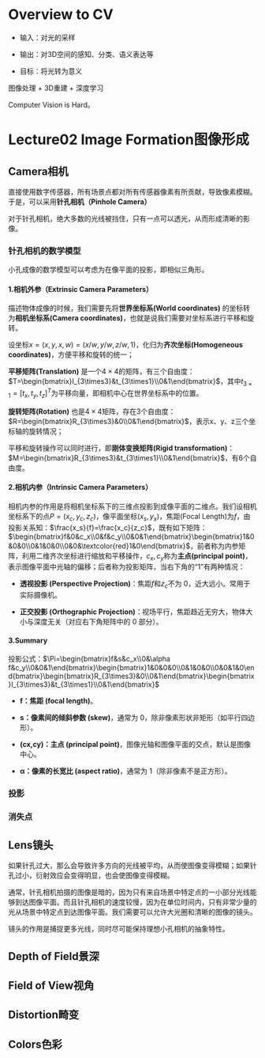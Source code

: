 # Overview to CV

- 输入：对光的采样

- 输出：对3D空间的感知、分类、语义表达等

- 目标：将光转为意义

图像处理 + 3D重建 + 深度学习

Computer Vision is Hard。

# Lecture02 Image Formation图像形成

## Camera相机

直接使用数字传感器，所有场景点都对所有传感器像素有所贡献，导致像素模糊。于是，可以采用**针孔相机（Pinhole Camera）**

对于针孔相机，绝大多数的光线被挡住，只有一点可以透光，从而形成清晰的影像。

### 针孔相机的数学模型

小孔成像的数学模型可以考虑为在像平面的投影，即相似三角形。

#### 1.相机外参（Extrinsic Camera Parameters）

描述物体成像的时候，我们需要先将**世界坐标系(World coordinates)** 的坐标转为**相机坐标系(Camera coordinates)**，也就是说我们需要对坐标系进行平移和旋转。

设坐标$x = (x,y,x,w)=(x/w,y/w,z/w,1)$，化归为**齐次坐标(Homogeneous coordinates)**，方便平移和旋转的统一；

**平移矩阵(Translation)** 是一个$4\times4$的矩阵，有三个自由度：$T=\begin{bmatrix}I_{3\times3}&t_{3\times1}\\0&1\end{bmatrix}$，其中$t_{3\times1}=[t_x,t_y,t_z]^T$为平移向量，即相机中心在世界坐标系中的位置。

**旋转矩阵(Rotation)** 也是$4\times4$矩阵，存在3个自由度：$R=\begin{bmatrix}R_{3\times3}&0\\0&1\end{bmatrix}$，表示x、y、z三个坐标轴的旋转情况；

平移和旋转操作可以同时进行，即**刚体变换矩阵(Rigid transformation)**：$M=\begin{bmatrix}R_{3\times3}&t_{3\times1}\\0&1\end{bmatrix}$，有6个自由度。

#### 2.相机内参（Intrinsic Camera Parameters）

相机内参的作用是将相机坐标系下的三维点投影到成像平面的二维点。我们设相机坐标系下的点$P=(x_c,y_c,z_c)$，像平面坐标$(x_s,y_x)$，焦距(Focal Length)为$f$，由投影关系知：$\frac{x_s}{f}=\frac{x_c}{z_c}$，既有如下矩阵：$\begin{bmatrix}f&0&c_x\\0&f&c_y\\0&0&1\end{bmatrix}\begin{bmatrix}1&0&0&0\\0&1&0&0\\0&0&\textcolor{red}1&0\end{bmatrix}$，前者称为内参矩阵，利用二维齐次坐标进行缩放和平移操作，$c_x,c_y$称为**主点(principal point)**，表示图像平面中光轴的偏移；后者称为投影矩阵，当右下角的“1”有两种情况：

- **透视投影 (Perspective Projection)**：焦距$f$和$z_c$不为 0，近大远小。常用于实际摄像机。

- **正交投影 (Orthographic Projection)**：视场平行，焦距趋近无穷大，物体大小与深度无关（对应右下角矩阵中的 0 部分）。

#### 3.Summary

投影公式：$\Pi=\begin{bmatrix}f&s&c_x\\0&\alpha f&c_y\\0&0&1\end{bmatrix}\begin{bmatrix}1&0&0&0\\0&1&0&0\\0&0&1&0\end{bmatrix}\begin{bmatrix}R_{3\times3}&0\\0&1\end{bmatrix}\begin{bmatrix}I_{3\times3}&t_{3\times1}\\0&1\end{bmatrix}$

- **f：焦距 (focal length)**。

- **s：像素间的倾斜参数 (skew)**，通常为 0，除非像素形状非矩形（如平行四边形）。

- **(cx​,cy​)：主点 (principal point)**，图像光轴和图像平面的交点，默认是图像中心。

- **α：像素的长宽比 (aspect ratio)**，通常为 1（除非像素不是正方形）。

### 投影

### 消失点

## Lens镜头

如果针孔过大，那么会导致许多方向的光线被平均，从而使图像变得模糊；如果针孔过小，衍射效应会变得明显，也会使图像变得模糊。

通常，针孔相机拍摄的图像是暗的，因为只有来自场景中特定点的一小部分光线能够到达图像平面。而且针孔相机的速度较慢，因为在单位时间内，只有非常少量的光从场景中特定点到达图像平面。我们需要可以允许大光圈和清晰的图像的镜头。

镜头的作用是捕捉更多光线，同时尽可能保持理想小孔相机的抽象特性。

## Depth of Field景深

## Field of View视角

## Distortion畸变

## Colors色彩
